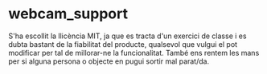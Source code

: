 # webcam_support
S'ha escollit la llicència MIT, ja que es tracta d'un exercici de classe i es dubta bastant de la fiabilitat del producte, qualsevol que vulgui el pot modificar per tal de millorar-ne la funcionalitat. També ens rentem les mans per si alguna persona o objecte en pugui sortir mal parat/da.
